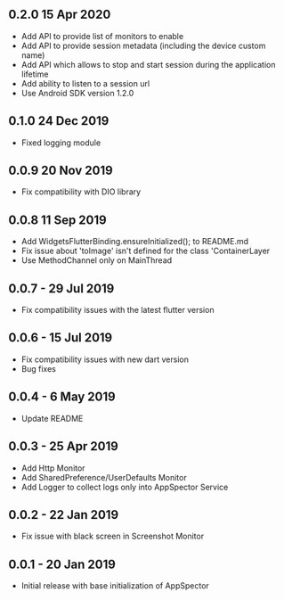 ## 0.2.0 15 Apr 2020
* Add API to provide list of monitors to enable
* Add API to provide session metadata (including the device custom name)
* Add API which allows to stop and start session during the application lifetime
* Add ability to listen to a session url
* Use Android SDK version 1.2.0

## 0.1.0 24 Dec 2019
* Fixed logging module

## 0.0.9 20 Nov 2019
* Fix compatibility with DIO library

## 0.0.8 11 Sep 2019
* Add WidgetsFlutterBinding.ensureInitialized(); to README.md
* Fix issue about 'toImage' isn't defined for the class 'ContainerLayer
* Use MethodChannel only on MainThread

## 0.0.7 - 29 Jul 2019

* Fix compatibility issues with the latest flutter version

## 0.0.6 - 15 Jul 2019

* Fix compatibility issues with new dart version
* Bug fixes

## 0.0.4 - 6 May 2019

* Update README


## 0.0.3 - 25 Apr 2019

* Add Http Monitor
* Add SharedPreference/UserDefaults Monitor 
* Add Logger to collect logs only into AppSpector Service


## 0.0.2 - 22 Jan 2019

* Fix issue with black screen in Screenshot Monitor


## 0.0.1 - 20 Jan 2019

* Initial release with base initialization of AppSpector
